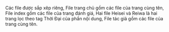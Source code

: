 Các file được sắp xêp riêng,
File trang chủ gồm các file của trang cùng tên,
File index gồm các file của trang đánh giá,
Hai file Heisei và Reiwa là hai trang lọc theo tag Thời Đại của phần nội dung,
File tác giả gồm các file của trang cùng tên.
